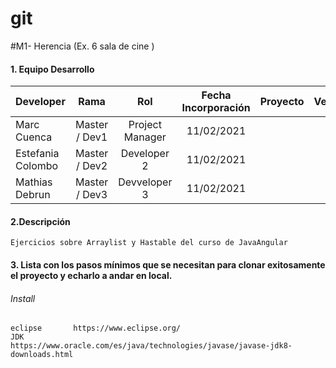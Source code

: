 # git
#M1- Herencia (Ex. 6 sala de cine )

#### 1. Equipo Desarrollo 

| Developer | Rama | Rol | Fecha Incorporación | Proyecto | Versión |
| --- | :---:  | :---:  | :---:  | :---: | :---:  |
| Marc Cuenca | Master / Dev1 | Project Manager | 11/02/2021 |   |   |
| Estefania Colombo | Master / Dev2 | Developer 2 | 11/02/2021 |   |   |
| Mathias Debrun | Master / Dev3 | Devveloper 3 | 11/02/2021 |   |   |

#### 2.Descripción 
```
Ejercicios sobre Arraylist y Hastable del curso de JavaAngular
```
#### 3. Lista con los pasos mínimos que se necesitan para clonar exitosamente el proyecto y echarlo a andar en local.
###### Install
```
eclipse       https://www.eclipse.org/
JDK           https://www.oracle.com/es/java/technologies/javase/javase-jdk8-downloads.html
```

